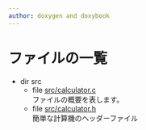 ```yaml
---
author: doxygen and doxybook
---
```


<!-- IMPORTANT: This is an AUTOMATICALLY GENERATED file by doxygen and doxybook. Manual edits are NOT allowed. -->

# ファイルの一覧

* dir src
    * file [src/calculator.c](calculator_8c.md) <br/>ファイルの概要を表します。
    * file [src/calculator.h](calculator_8h.md) <br/>簡単な計算機のヘッダーファイル
